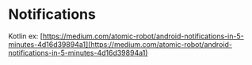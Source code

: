 # Notifications

Kotlin ex: [https://medium.com/atomic-robot/android-notifications-in-5-minutes-4d16d39894a1](https://medium.com/atomic-robot/android-notifications-in-5-minutes-4d16d39894a1)

